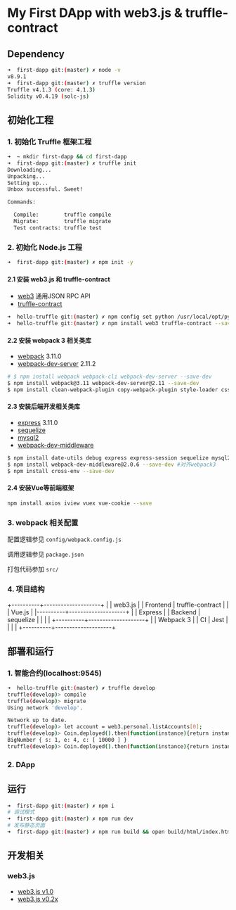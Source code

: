 # My First DApp with web3.js & truffle-contract

## Dependency

```bash
➜  first-dapp git:(master) ✗ node -v
v8.9.1
➜  first-dapp git:(master) ✗ truffle version
Truffle v4.1.3 (core: 4.1.3)
Solidity v0.4.19 (solc-js)
```

## 初始化工程

### 1. 初始化 Truffle 框架工程
```bash
➜  ~ mkdir first-dapp && cd first-dapp
➜  first-dapp git:(master) ✗ truffle init
Downloading...
Unpacking...
Setting up...
Unbox successful. Sweet!

Commands:

  Compile:        truffle compile
  Migrate:        truffle migrate
  Test contracts: truffle test
```

### 2. 初始化 Node.js 工程
```bash
➜  first-dapp git:(master) ✗ npm init -y

```

#### 2.1 安装 web3.js 和 truffle-contract
 * [web3](https://github.com/ethereum/web3.js) 通用JSON RPC API
 * [truffle-contract](https://github.com/trufflesuite/truffle-contract)

```bash
➜  hello-truffle git:(master) ✗ npm config set python /usr/local/opt/python@2/bin/python2.7
➜  hello-truffle git:(master) ✗ npm install web3 truffle-contract --save-dev
```

#### 2.2 安装 webpack 3 相关类库
 * [webpack](https://www.npmjs.com/package/webpack) 3.11.0
 * [webpack-dev-server](https://www.npmjs.com/package/webpack-dev-server) 2.11.2

```bash
# $ npm install webpack webpack-cli webpack-dev-server --save-dev
$ npm install webpack@3.11 webpack-dev-server@2.11 --save-dev
$ npm install clean-webpack-plugin copy-webpack-plugin style-loader css-loader --save-dev
```

#### 2.3 安装后端开发相关类库
 * [express](https://www.npmjs.com/package/webpack) 3.11.0
 * [sequelize](https://www.npmjs.com/package/sequelize)
 * [mysql2](https://www.npmjs.com/package/mysql2)
 * [webpack-dev-middleware](https://www.npmjs.com/package/webpack-dev-middleware)

```bash
$ npm install date-utils debug express express-session sequelize mysql2 --save
$ npm install webpack-dev-middleware@2.0.6 --save-dev #对齐webpack3
$ npm install cross-env --save-dev
```

#### 2.4 安装Vue等前端框架

```bash
npm install axios iview vuex vue-cookie --save
```

### 3. webpack 相关配置

配置逻辑参见 `config/webpack.config.js`

调用逻辑参见 `package.json`

打包代码参加 `src/`

### 4. 项目结构

+----------+--------------------+
|          | web3.js            |
| Frontend | truffle-contract   |
|          | Vue.js             |
|----------+--------------------+
|          | Express            |
| Backend  | sequelize          |
|          |                    |
+----------+--------------------+
|          | Webpack 3          |
|   CI     | Jest               |
|          |                    |
+----------+--------------------+

## 部署和运行

### 1. 智能合约(localhost:9545)

```bash
➜  hello-truffle git:(master) ✗ truffle develop
truffle(develop)> compile
truffle(develop)> migrate
Using network 'develop'.

Network up to date.
truffle(develop)> let account = web3.personal.listAccounts[0];
truffle(develop)> Coin.deployed().then(function(instance){return instance.balances(account);});
BigNumber { s: 1, e: 4, c: [ 10000 ] }
truffle(develop)> Coin.deployed().then(function(instance){return instance.send(web3.personal.listAccounts[1],100);});
```

### 2. DApp

## 运行

```bash
➜  first-dapp git:(master) ✗ npm i
# 调试模式
➜  first-dapp git:(master) ✗ npm run dev
# 发布静态页面
➜  first-dapp git:(master) ✗ npm run build && open build/html/index.html
```

## 开发相关

### web3.js
 * [web3.js v1.0](http://web3js.readthedocs.io/en/1.0/index.html)
 * [web3.js v0.2x](https://github.com/ethereum/wiki/wiki/JavaScript-API)
